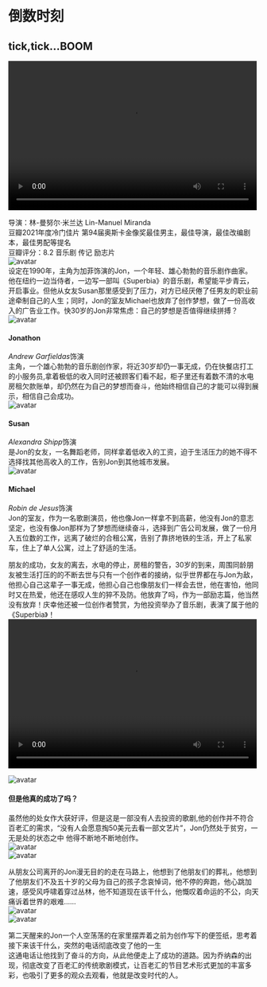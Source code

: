 # 倒数时刻
## tick,tick…BOOM ##
<video src="https://vt1.doubanio.com/202212042358/d5681dccbb9be9beeca75598a642e120/view/movie/M/402760894.mp4" controls="controls" width="500" height="300"></video>

导演：林-曼努尔·米兰达 Lin-Manuel Miranda  
豆瓣2021年度冷门佳片    第94届奥斯卡金像奖最佳男主，最佳导演，最佳改编剧本，最佳男配等提名  
豆瓣评分：8.2    音乐剧   传记   励志片  
![avatar](https://img9.doubanio.com/view/photo/l/public/p2690877166.webp)  
设定在1990年，主角为加菲饰演的Jon，一个年轻、雄心勃勃的音乐剧作曲家。他在纽约一边当侍者，一边写一部叫《Superbia》的音乐剧，希望能平步青云，开启事业。但他从女友Susan那里感受到了压力，对方已经厌倦了任男友的职业前途牵制自己的人生；同时，Jon的室友Michael也放弃了创作梦想，做了一份高收入的广告业工作。快30岁的Jon非常焦虑：自己的梦想是否值得继续拼搏？
![avatar](https://img2.doubanio.com/view/photo/l/public/p2690877033.webp)  
#### Jonathon ####
*Andrew Garfieldas*饰演   
主角，一个雄心勃勃的音乐剧创作家，将近30岁却仍一事无成，仍在快餐店打工的小服务员,拿着极低的收入同时还被顾客们看不起，柜子里还有着数不清的水电房租欠款账单，却仍然在为自己的梦想而奋斗，他始终相信自己的才能可以得到展示，相信自己会成功。  
![avatar](https://img2.doubanio.com/view/photo/l/public/p2742385901.webp)  
#### Susan
*Alexandra Shipp*饰演  
是Jon的女友，一名舞蹈老师，同样拿着低收入的工资，迫于生活压力的她不得不选择找其他高收入的工作，告别Jon到其他城市发展。  
![avatar](https://img1.doubanio.com/view/photo/l/public/p2738019139.webp)  
#### Michael  
*Robin de Jesus*饰演  
 Jon的室友，作为一名歌剧演员，他也像Jon一样拿不到高薪，他没有Jon的意志坚定，也没有像Jon那样为了梦想而继续奋斗，选择到广告公司发展，做了一份月入五位数的工作，远离了破烂的合租公寓，告别了靠挤地铁的生活，开上了私家车，住上了单人公寓，过上了舒适的生活。   
   
   
   
朋友的成功，女友的离去，水电的停止，房租的警告，30岁的到来，周围同龄朋友被生活打压的的不断去世与只有一个创作者的接纳，似乎世界都在与Jon为敌，他担心自己这辈子一事无成，他担心自己也像朋友们一样会去世，他在害怕，他同时又在热爱，他还在感叹人生的猝不及防。他放弃了吗，作为一部励志篇，他当然没有放弃！庆幸他还被一位创作者赞赏，为他投资举办了音乐剧，表演了属于他的《Superbia》！
<video src="https://vt1.doubanio.com/202212042344/10d5b6ee31736758b5d0e5973e8d1507/view/movie/M/402810494.mp4" controls="controls" width="500" height="300"></video>

![avatar](https://img1.doubanio.com/view/photo/l/public/p2832280237.webp) 
 

#### 但是他真的成功了吗？ ####
虽然他的处女作大获好评，但是这是一部没有人去投资的歌剧,他的创作并不符合百老汇的需求，“没有人会愿意掏50美元去看一部文艺片”，Jon仍然处于贫穷，一无是处的状态之中
他得不断地不断地创作。   
![avatar](https://movie.douban.com/photos/photo/2736075310/#title-anchor)  
![avatar](https://img3.doubanio.com/view/thing_review/l/public/p6728720.webp)  
  
从朋友公司离开的Jon漫无目的的走在马路上，他想到了他朋友们的葬礼，他想到了他朋友们不及五十岁的父母为自己的孩子念哀悼词，他不停的奔跑，他心跳加速，感受风呼啸着穿过丛林，他不知道现在该干什么，他慨叹着命运的不公，向天痛诉着世界的艰难……  
![avatar](https://img2.doubanio.com/view/status/medium/public/cb4222a19cfedb3.webp)  
![avatar](https://img1.doubanio.com/view/status/medium/public/4c7627a8e5df1c7.webp)  

第二天醒来的Jon一个人空荡荡的在家里摆弄着之前为创作写下的便签纸，思考着接下来该干什么，突然的电话彻底改变了他的一生  
这通电话让他找到了奋斗的方向，从此他便走上了成功的道路。因为乔纳森的出现，彻底改变了百老汇的传统歌剧模式，让百老汇的节目艺术形式更加的丰富多彩，也吸引了更多的观众去观看，他就是改变时代的人。  
